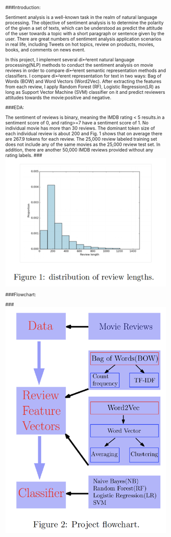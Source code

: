 
###Introduction:

Sentiment analysis is a well-known task in the realm of natural language processing. The objective of sentiment analysis is to determine the polarity of the given a set of texts, which can be understood as predict the attitude
of the user towards a topic with a short paragraph or sentence given by the user. There are great numbers of sentiment analysis application scenarios in real life, including Tweets on hot topics, review on products, movies, books, and comments on news event.

In this project, I implement several di↵erent natural language processing(NLP) methods to conduct the sentiment analysis on movie reviews in order to compare di↵erent semantic representation methods and classifiers. I compare
di↵erent representation for text in two ways: Bag of Words (BOW) and Word Vectors (Word2Vec). After extracting the features from each review, I apply Random Forest (RF), Logistic Regression(LR) as long as Support Vector Machine (SVM) classifier on it and predict reviewers attitudes towards the movie:positive and negative.

###EDA:

The sentiment of reviews is binary, meaning the IMDB rating < 5 results.in a sentiment score of 0, and rating>=7 have a sentiment score of 1. No individual movie has more than 30 reviews. The dominant token size of each
individual review is about 200 and Fig. 1 shows that on average there are 267.9 tokens for each review. The 25,000 review labeled training set does not include any of the same movies as the 25,000 review test set. In addition,
there are another 50,000 IMDB reviews provided without any rating labels.
###![](https://github.com/danwang123/Movie_Sentiment/blob/master/Images/review_length.jpeg?raw=true)


###Flowchart:

###![](https://github.com/danwang123/Movie_Sentiment/blob/master/Images/framework.jpeg?raw=true)
